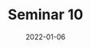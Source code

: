 ---
title: "Seminar 10"
date: "2022-01-06"
description: "Verfasst am 11. Januar 2022"
draft: true
tags: ["Seminar"]
---